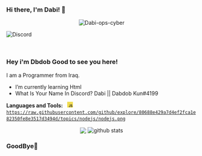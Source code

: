 ### Hi there, I'm Dabi! 👋
<p align="center"> <img src="https://komarev.com/ghpvc/?username=DabdobaDev" alt="Dabi-ops-cyber" /> </p>

![Discord](https://discord.c99.nl/widget/theme-2/647142424333910037.png)



 
<br />

### Hey i'm Dbdob Good to see you here! &nbsp;

I am a Programmer from Iraq.
 -  I’m currently learning Html
- What Is Your Name In Discord? Dabi || Dabdob Kun#4199


**Languages and Tools:** &nbsp;
 <code><img height="15" src="https://raw.githubusercontent.com/github/explore/80688e429a7d4ef2fca1e82350fe8e3517d3494d/topics/javascript/javascript.png"></code>
 <code><img height="15" src="">https://raw.githubusercontent.com/github/explore/80688e429a7d4ef2fca1e82350fe8e3517d3494d/topics/nodejs/nodejs.png</code>
 

<p align="center">
  <img align="center" src="https://github-readme-stats.vercel.app/api/top-langs/?username=DabdobaDev&theme=radical&hide_langs_below=1&layout=compact" />
  <img align="center" src="https://github-readme-stats.vercel.app/api?username=DabdobaDev&show_icons=true&theme=radical&line_height=21" alt="github stats"/>
 
 
  

### GoodBye👋
